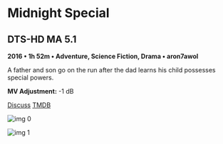 # Midnight Special

## DTS-HD MA 5.1

**2016 • 1h 52m • Adventure, Science Fiction, Drama • aron7awol**

A father and son go on the run after the dad learns his child possesses special powers.

**MV Adjustment:** -1 dB

[Discuss](https://www.avsforum.com/threads/bass-eq-for-filtered-movies.2995212/post-57694554)  [TMDB](245703)

![img 0](https://i.imgur.com/U09t0en.jpg)

![img 1](https://i.imgur.com/2DXfY60.jpg)

